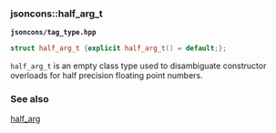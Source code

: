### jsoncons::half_arg_t 

__`jsoncons/tag_type.hpp`__

```c++
struct half_arg_t {explicit half_arg_t() = default;};
```

`half_arg_t` is an empty class type used to disambiguate constructor overloads for half precision floating point numbers.

### See also

[half_arg](half_arg.md)
